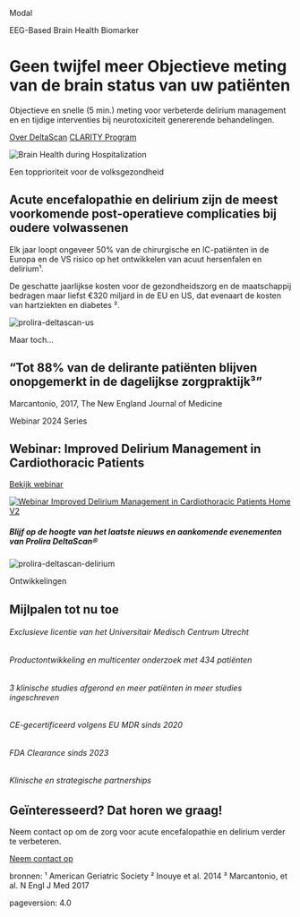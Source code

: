 Modal

EEG-Based Brain Health Biomarker

# Geen twijfel meer  Objectieve meting van de brain status van uw patiënten

Objectieve en snelle (5 min.) meting voor verbeterde delirium management en en tijdige interventies bij neurotoxiciteit genererende behandelingen.

[Over DeltaScan](https://prolira.com/deltascan) [CLARITY Program](https://prolira.com/en/clarity-program)

![Brain Health during Hospitalization](https://prolira.com/hubfs/Brain%20Health%20during%20Hospitalization.png)

Een topprioriteit voor de volksgezondheid

## Acute encefalopathie en delirium zijn de meest voorkomende post-operatieve complicaties bij oudere volwassenen

Elk jaar loopt ongeveer 50% van de chirurgische en IC-patiënten in de Europa en de VS risico op het ontwikkelen van acuut hersenfalen en delirium¹.

De geschatte jaarlijkse kosten voor de gezondheidszorg en de maatschappij bedragen maar liefst €320 miljard in de EU en US, dat evenaart de kosten van hartziekten en diabetes ².

![prolira-deltascan-us](https://prolira.com/hubfs/prolira-deltascan-us.jpg)

Maar toch...

## “Tot 88% van de delirante patiënten blijven onopgemerkt in de dagelijkse zorgpraktijk³”

Marcantonio, 2017, The New England Journal of Medicine

Webinar 2024 Series

## Webinar: Improved Delirium Management in Cardiothoracic Patients

[Bekijk webinar](https://prolira.com/news/webinar-recordings-improved-delirium-management-in-cardiothoracic-patients)

[![Webinar Improved Delirium Management in Cardiothoracic Patients Home V2](https://prolira.com/hubfs/Webinar%20Improved%20Delirium%20Management%20in%20Cardiothoracic%20Patients%20Home%20V2.jpg)](https://prolira.com/news/webinar-recordings-improved-delirium-management-in-cardiothoracic-patients)

##### **Blijf op de hoogte van het laatste nieuws en aankomende evenementen van Prolira DeltaScan®**

![prolira-deltascan-delirium](https://prolira.com/hubfs/prolira-deltascan-delirium.jpg)

Ontwikkelingen

## Mijlpalen tot nu toe

###### Exclusieve licentie van het Universitair Medisch Centrum Utrecht

###### Productontwikkeling en multicenter onderzoek met 434 patiënten

###### 3 klinische studies afgerond en meer patiënten in meer studies ingeschreven

###### CE-gecertificeerd volgens EU MDR sinds 2020

###### FDA Clearance sinds 2023

###### Klinische en strategische partnerships

## Geïnteresseerd? Dat horen we graag!

Neem contact op om de zorg voor acute encefalopathie en delirium verder te verbeteren.

[Neem contact op](https://prolira.com/contact)

bronnen: ¹ American Geriatric Society ² Inouye et al. 2014 ³ Marcantonio, et al. N Engl J Med 2017

pageversion: 4.0